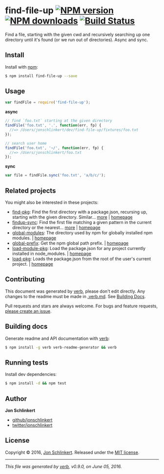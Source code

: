 # find-file-up [![NPM version](https://img.shields.io/npm/v/find-file-up.svg?style=flat)](https://www.npmjs.com/package/find-file-up) [![NPM downloads](https://img.shields.io/npm/dm/find-file-up.svg?style=flat)](https://npmjs.org/package/find-file-up) [![Build Status](https://img.shields.io/travis/jonschlinkert/find-file-up.svg?style=flat)](https://travis-ci.org/jonschlinkert/find-file-up)

Find a file, starting with the given cwd and recursively searching up one directory until it's found (or we run out of directories). Async and sync.

## Install

Install with [npm](https://www.npmjs.com/):

```sh
$ npm install find-file-up --save
```

## Usage

```js
var findFile = require('find-file-up');
```

**async**

```js
// find `foo.txt` starting at the given directory
findFile('foo.txt', '.', function(err, fp) {
  //=> /Users/jonschlinkert/dev/find-file-up/fixtures/foo.txt
});

// search user home
findFile('foo.txt', '~/', function(err, fp) {
  //=> /Users/jonschlinkert/foo.txt
});
```

**sync**

```js
var file = findFile.sync('foo.txt', 'a/b/c/');
```

## Related projects

You might also be interested in these projects:

* [find-pkg](https://www.npmjs.com/package/find-pkg): Find the first directory with a package.json, recursing up, starting with the given directory. Similar… [more](https://github.com/jonschlinkert/find-pkg) | [homepage](https://github.com/jonschlinkert/find-pkg "Find the first directory with a package.json, recursing up, starting with the given directory. Similar to look-up but does not support globs and only searches for package.json. Async and sync.")
* [findup-sync](https://www.npmjs.com/package/findup-sync): Find the first file matching a given pattern in the current directory or the nearest… [more](https://github.com/cowboy/node-findup-sync) | [homepage](https://github.com/cowboy/node-findup-sync "Find the first file matching a given pattern in the current directory or the nearest ancestor directory.")
* [global-modules](https://www.npmjs.com/package/global-modules): The directory used by npm for globally installed npm modules. | [homepage](https://github.com/jonschlinkert/global-modules "The directory used by npm for globally installed npm modules.")
* [global-prefix](https://www.npmjs.com/package/global-prefix): Get the npm global path prefix. | [homepage](https://github.com/jonschlinkert/global-prefix "Get the npm global path prefix.")
* [load-module-pkg](https://www.npmjs.com/package/load-module-pkg): Load the package.json for any project currently installed in node_modules. | [homepage](https://github.com/jonschlinkert/load-module-pkg "Load the package.json for any project currently installed in node_modules.")
* [load-pkg](https://www.npmjs.com/package/load-pkg): Loads the package.json from the root of the user's current project. | [homepage](https://github.com/jonschlinkert/load-pkg "Loads the package.json from the root of the user's current project.")

## Contributing

This document was generated by [verb](https://github.com/verbose/verb), please don't edit directly. Any changes to the readme must be made in [.verb.md](.verb.md). See [Building Docs](#building-docs).

Pull requests and stars are always welcome. For bugs and feature requests, [please create an issue](https://github.com/jonschlinkert/find-file-up/issues/new).

## Building docs

Generate readme and API documentation with [verb](https://github.com/verbose/verb):

```sh
$ npm install -g verb verb-readme-generator && verb
```

## Running tests

Install dev dependencies:

```sh
$ npm install -d && npm test
```

## Author

**Jon Schlinkert**

* [github/jonschlinkert](https://github.com/jonschlinkert)
* [twitter/jonschlinkert](http://twitter.com/jonschlinkert)

## License

Copyright © 2016, [Jon Schlinkert](https://github.com/jonschlinkert).
Released under the [MIT license](https://github.com/jonschlinkert/find-file-up/blob/master/LICENSE).

***

_This file was generated by [verb](https://github.com/verbose/verb), v0.9.0, on June 05, 2016._
